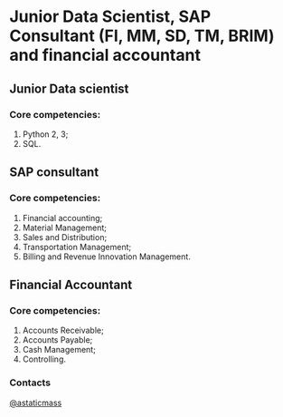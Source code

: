 # Junior Data Scientist, SAP Consultant (FI, MM, SD, TM, BRIM) and financial accountant
## Junior Data scientist
### Core competencies:
1. Python 2, 3;
2. SQL.

## SAP consultant
### Core competencies:
1. Financial accounting;
2. Material Management;
3. Sales and Distribution;
4. Transportation Management;
5. Billing and Revenue Innovation Management.

## Financial Accountant
### Core competencies:
1. Accounts Receivable;
2. Accounts Payable;
3. Cash Management;
4. Controlling.

### Contacts
[@astaticmass](http://t.me/astaticmass)
